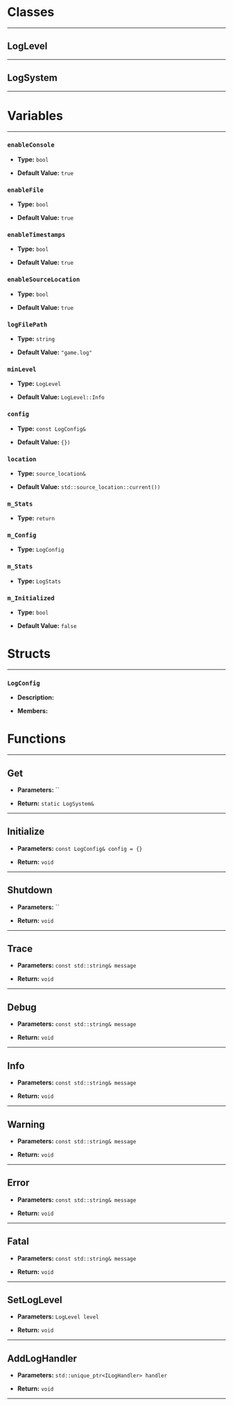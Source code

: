 # Classes
---

## LogLevel
---



## LogSystem
---




# Variables
---

### `enableConsole`

- **Type:** `bool`

- **Default Value:** `true`



### `enableFile`

- **Type:** `bool`

- **Default Value:** `true`



### `enableTimestamps`

- **Type:** `bool`

- **Default Value:** `true`



### `enableSourceLocation`

- **Type:** `bool`

- **Default Value:** `true`



### `logFilePath`

- **Type:** `string`

- **Default Value:** `"game.log"`



### `minLevel`

- **Type:** `LogLevel`

- **Default Value:** `LogLevel::Info`



### `config`

- **Type:** `const LogConfig&`

- **Default Value:** `{})`



### `location`

- **Type:** `source_location&`

- **Default Value:** `std::source_location::current())`



### `m_Stats`

- **Type:** `return`



### `m_Config`

- **Type:** `LogConfig`



### `m_Stats`

- **Type:** `LogStats`



### `m_Initialized`

- **Type:** `bool`

- **Default Value:** `false`




# Structs
---

### `LogConfig`

- **Description:** 

- **Members:**




# Functions
---

## Get



- **Parameters:** ``

- **Return:** `static LogSystem&`

---

## Initialize



- **Parameters:** `const LogConfig& config = {}`

- **Return:** `void`

---

## Shutdown



- **Parameters:** ``

- **Return:** `void`

---

## Trace



- **Parameters:** `const std::string& message`

- **Return:** `void`

---

## Debug



- **Parameters:** `const std::string& message`

- **Return:** `void`

---

## Info



- **Parameters:** `const std::string& message`

- **Return:** `void`

---

## Warning



- **Parameters:** `const std::string& message`

- **Return:** `void`

---

## Error



- **Parameters:** `const std::string& message`

- **Return:** `void`

---

## Fatal



- **Parameters:** `const std::string& message`

- **Return:** `void`

---

## SetLogLevel



- **Parameters:** `LogLevel level`

- **Return:** `void`

---

## AddLogHandler



- **Parameters:** `std::unique_ptr<ILogHandler> handler`

- **Return:** `void`

---
